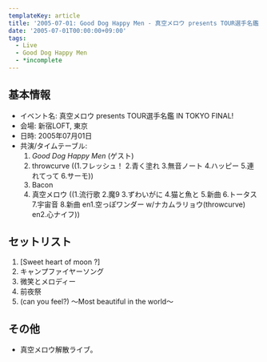 ```yaml
---
templateKey: article
title: '2005-07-01: Good Dog Happy Men - 真空メロウ presents TOUR選手名鑑 IN TOKYO FINAL! at 新宿LOFT'
date: '2005-07-01T00:00:00+09:00'
tags:
  - Live
  - Good Dog Happy Men
  - *incomplete
---
```

## 基本情報

* イベント名: 真空メロウ presents TOUR選手名鑑 IN TOKYO FINAL!
* 会場: 新宿LOFT, 東京
* 日時: 2005年07月01日
* 共演/タイムテーブル:
  1. *Good Dog Happy Men* (ゲスト)
  1. throwcurve ((1.フレッシュ！ 2.青く塗れ 3.無音ノート 4.ハッピー 5.連れてって 6.サーモ))
  1. Bacon
  1. 真空メロウ ((1.流行歌 2.魔9 3.ずわいがに 4.猫と魚と 5.新曲 6.トータス 7.宇宙音 8.新曲 en1.空っぽワンダー w/ナカムラリョウ(throwcurve) en2.心ナイフ))

## セットリスト

1. [Sweet heart of moon ?]
1. キャンプファイヤーソング
1. 微笑とメロディー
1. 前夜祭
1. (can you feel?) ～Most beautiful in the world～

## その他

* 真空メロウ解散ライブ。
